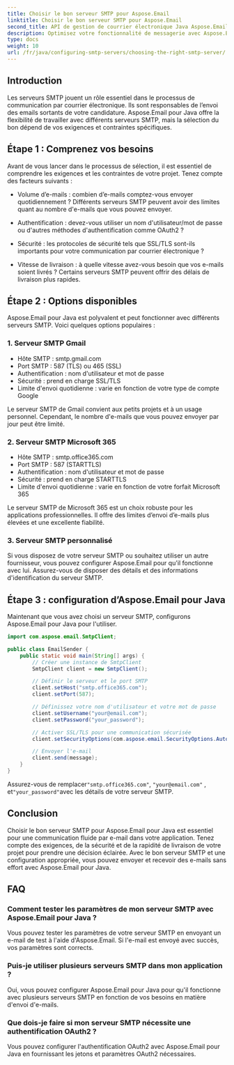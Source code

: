 ```yaml
---
title: Choisir le bon serveur SMTP pour Aspose.Email
linktitle: Choisir le bon serveur SMTP pour Aspose.Email
second_title: API de gestion de courrier électronique Java Aspose.Email
description: Optimisez votre fonctionnalité de messagerie avec Aspose.Email pour Java. Apprenez à choisir le bon serveur SMTP et à envoyer des e-mails sans effort.
type: docs
weight: 10
url: /fr/java/configuring-smtp-servers/choosing-the-right-smtp-server/
---
```


## Introduction

Les serveurs SMTP jouent un rôle essentiel dans le processus de communication par courrier électronique. Ils sont responsables de l’envoi des emails sortants de votre candidature. Aspose.Email pour Java offre la flexibilité de travailler avec différents serveurs SMTP, mais la sélection du bon dépend de vos exigences et contraintes spécifiques.

## Étape 1 : Comprenez vos besoins

Avant de vous lancer dans le processus de sélection, il est essentiel de comprendre les exigences et les contraintes de votre projet. Tenez compte des facteurs suivants :

- Volume d’e-mails : combien d’e-mails comptez-vous envoyer quotidiennement ? Différents serveurs SMTP peuvent avoir des limites quant au nombre d'e-mails que vous pouvez envoyer.

- Authentification : devez-vous utiliser un nom d'utilisateur/mot de passe ou d'autres méthodes d'authentification comme OAuth2 ?

- Sécurité : les protocoles de sécurité tels que SSL/TLS sont-ils importants pour votre communication par courrier électronique ?

- Vitesse de livraison : à quelle vitesse avez-vous besoin que vos e-mails soient livrés ? Certains serveurs SMTP peuvent offrir des délais de livraison plus rapides.

## Étape 2 : Options disponibles

Aspose.Email pour Java est polyvalent et peut fonctionner avec différents serveurs SMTP. Voici quelques options populaires :

### 1. Serveur SMTP Gmail

- Hôte SMTP : smtp.gmail.com
- Port SMTP : 587 (TLS) ou 465 (SSL)
- Authentification : nom d'utilisateur et mot de passe
- Sécurité : prend en charge SSL/TLS
- Limite d'envoi quotidienne : varie en fonction de votre type de compte Google

Le serveur SMTP de Gmail convient aux petits projets et à un usage personnel. Cependant, le nombre d'e-mails que vous pouvez envoyer par jour peut être limité.

### 2. Serveur SMTP Microsoft 365

- Hôte SMTP : smtp.office365.com
- Port SMTP : 587 (STARTTLS)
- Authentification : nom d'utilisateur et mot de passe
- Sécurité : prend en charge STARTTLS
- Limite d'envoi quotidienne : varie en fonction de votre forfait Microsoft 365

Le serveur SMTP de Microsoft 365 est un choix robuste pour les applications professionnelles. Il offre des limites d’envoi d’e-mails plus élevées et une excellente fiabilité.

### 3. Serveur SMTP personnalisé

Si vous disposez de votre serveur SMTP ou souhaitez utiliser un autre fournisseur, vous pouvez configurer Aspose.Email pour qu'il fonctionne avec lui. Assurez-vous de disposer des détails et des informations d'identification du serveur SMTP.

## Étape 3 : configuration d’Aspose.Email pour Java

Maintenant que vous avez choisi un serveur SMTP, configurons Aspose.Email pour Java pour l'utiliser.

```java
import com.aspose.email.SmtpClient;

public class EmailSender {
    public static void main(String[] args) {
        // Créer une instance de SmtpClient
        SmtpClient client = new SmtpClient();

        // Définir le serveur et le port SMTP
        client.setHost("smtp.office365.com");
        client.setPort(587);

        // Définissez votre nom d'utilisateur et votre mot de passe
        client.setUsername("your@email.com");
        client.setPassword("your_password");

        // Activer SSL/TLS pour une communication sécurisée
        client.setSecurityOptions(com.aspose.email.SecurityOptions.Auto);

        // Envoyer l'e-mail
        client.send(message);
    }
}
```

 Assurez-vous de remplacer`"smtp.office365.com"`, `"your@email.com"` , et`"your_password"`avec les détails de votre serveur SMTP.

## Conclusion

Choisir le bon serveur SMTP pour Aspose.Email pour Java est essentiel pour une communication fluide par e-mail dans votre application. Tenez compte des exigences, de la sécurité et de la rapidité de livraison de votre projet pour prendre une décision éclairée. Avec le bon serveur SMTP et une configuration appropriée, vous pouvez envoyer et recevoir des e-mails sans effort avec Aspose.Email pour Java.

## FAQ

### Comment tester les paramètres de mon serveur SMTP avec Aspose.Email pour Java ?

Vous pouvez tester les paramètres de votre serveur SMTP en envoyant un e-mail de test à l'aide d'Aspose.Email. Si l'e-mail est envoyé avec succès, vos paramètres sont corrects.

### Puis-je utiliser plusieurs serveurs SMTP dans mon application ?

Oui, vous pouvez configurer Aspose.Email pour Java pour qu'il fonctionne avec plusieurs serveurs SMTP en fonction de vos besoins en matière d'envoi d'e-mails.

### Que dois-je faire si mon serveur SMTP nécessite une authentification OAuth2 ?

Vous pouvez configurer l'authentification OAuth2 avec Aspose.Email pour Java en fournissant les jetons et paramètres OAuth2 nécessaires.